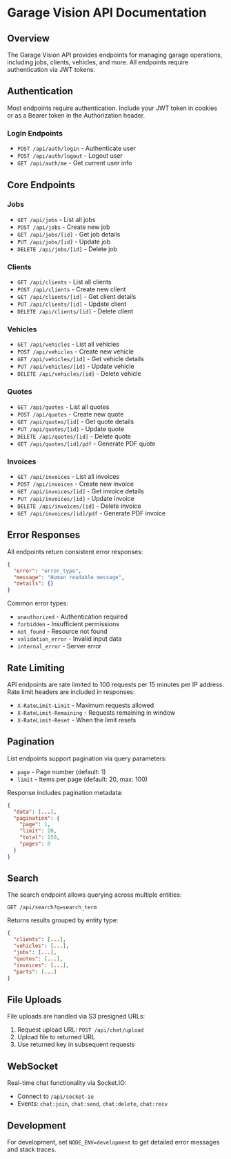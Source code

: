 # Garage Vision API Documentation

## Overview

The Garage Vision API provides endpoints for managing garage operations, including jobs, clients, vehicles, and more. All endpoints require authentication via JWT tokens.

## Authentication

Most endpoints require authentication. Include your JWT token in cookies or as a Bearer token in the Authorization header.

### Login Endpoints

- `POST /api/auth/login` - Authenticate user
- `POST /api/auth/logout` - Logout user
- `GET /api/auth/me` - Get current user info

## Core Endpoints

### Jobs

- `GET /api/jobs` - List all jobs
- `POST /api/jobs` - Create new job
- `GET /api/jobs/[id]` - Get job details
- `PUT /api/jobs/[id]` - Update job
- `DELETE /api/jobs/[id]` - Delete job

### Clients

- `GET /api/clients` - List all clients
- `POST /api/clients` - Create new client
- `GET /api/clients/[id]` - Get client details
- `PUT /api/clients/[id]` - Update client
- `DELETE /api/clients/[id]` - Delete client

### Vehicles

- `GET /api/vehicles` - List all vehicles
- `POST /api/vehicles` - Create new vehicle
- `GET /api/vehicles/[id]` - Get vehicle details
- `PUT /api/vehicles/[id]` - Update vehicle
- `DELETE /api/vehicles/[id]` - Delete vehicle

### Quotes

- `GET /api/quotes` - List all quotes
- `POST /api/quotes` - Create new quote
- `GET /api/quotes/[id]` - Get quote details
- `PUT /api/quotes/[id]` - Update quote
- `DELETE /api/quotes/[id]` - Delete quote
- `GET /api/quotes/[id]/pdf` - Generate PDF quote

### Invoices

- `GET /api/invoices` - List all invoices
- `POST /api/invoices` - Create new invoice
- `GET /api/invoices/[id]` - Get invoice details
- `PUT /api/invoices/[id]` - Update invoice
- `DELETE /api/invoices/[id]` - Delete invoice
- `GET /api/invoices/[id]/pdf` - Generate PDF invoice

## Error Responses

All endpoints return consistent error responses:

```json
{
  "error": "error_type",
  "message": "Human readable message",
  "details": {}
}
```

Common error types:
- `unauthorized` - Authentication required
- `forbidden` - Insufficient permissions
- `not_found` - Resource not found
- `validation_error` - Invalid input data
- `internal_error` - Server error

## Rate Limiting

API endpoints are rate limited to 100 requests per 15 minutes per IP address. Rate limit headers are included in responses:

- `X-RateLimit-Limit` - Maximum requests allowed
- `X-RateLimit-Remaining` - Requests remaining in window
- `X-RateLimit-Reset` - When the limit resets

## Pagination

List endpoints support pagination via query parameters:

- `page` - Page number (default: 1)
- `limit` - Items per page (default: 20, max: 100)

Response includes pagination metadata:

```json
{
  "data": [...],
  "pagination": {
    "page": 1,
    "limit": 20,
    "total": 150,
    "pages": 8
  }
}
```

## Search

The search endpoint allows querying across multiple entities:

`GET /api/search?q=search_term`

Returns results grouped by entity type:

```json
{
  "clients": [...],
  "vehicles": [...],
  "jobs": [...],
  "quotes": [...],
  "invoices": [...],
  "parts": [...]
}
```

## File Uploads

File uploads are handled via S3 presigned URLs:

1. Request upload URL: `POST /api/chat/upload`
2. Upload file to returned URL
3. Use returned key in subsequent requests

## WebSocket

Real-time chat functionality via Socket.IO:

- Connect to `/api/socket-io`
- Events: `chat:join`, `chat:send`, `chat:delete`, `chat:recv`

## Development

For development, set `NODE_ENV=development` to get detailed error messages and stack traces. 